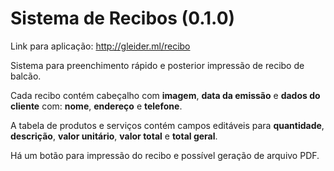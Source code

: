 # Sistema de Recibos (0.1.0)
Link para aplicação: http://gleider.ml/recibo

Sistema para preenchimento rápido e posterior impressão de recibo de balcão.

Cada recibo contém cabeçalho com **imagem**, **data da emissão** e **dados do cliente** com: **nome**, **endereço** e **telefone**.

A tabela de produtos e serviços contém campos editáveis para **quantidade**, **descrição**, **valor unitário**, **valor total** e  **total geral**.

Há um botão para impressão do recibo e possível geração de arquivo PDF.
